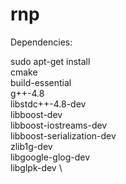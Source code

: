 # rnp


Dependencies:

sudo apt-get install \
cmake \
build-essential \
g++-4.8 \
libstdc++-4.8-dev \
libboost-dev \
libboost-iostreams-dev \
libboost-serialization-dev \
zlib1g-dev \
libgoogle-glog-dev \
libglpk-dev \